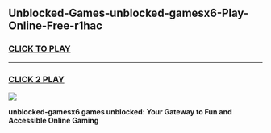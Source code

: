 
## Unblocked-Games-unblocked-gamesx6-Play-Online-Free-r1hac
<h3>
<a href="https://premium76.site?title=unblocked-gamesx6&ref=26A">CLICK TO PLAY</a></h3>
<hr>

<h3>
<a href="https://premium76.site?title=unblocked-gamesx6&ref=26A">CLICK 2 PLAY</a>
  
</h3>

<a href="https://premium76.site?title=unblocked-gamesx6&ref=26A"><img src="https://clearcache.store/games.png"></a>


**unblocked-gamesx6 games unblocked: Your Gateway to Fun and Accessible Online Gaming**
